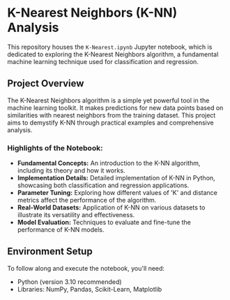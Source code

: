 
# K-Nearest Neighbors (K-NN) Analysis 

This repository houses the `K-Nearest.ipynb` Jupyter notebook, which is dedicated to exploring the K-Nearest Neighbors algorithm, a fundamental machine learning technique used for classification and regression.

## Project Overview

The K-Nearest Neighbors algorithm is a simple yet powerful tool in the machine learning toolkit. It makes predictions for new data points based on similarities with nearest neighbors from the training dataset. This project aims to demystify K-NN through practical examples and comprehensive analysis.

### Highlights of the Notebook:

- **Fundamental Concepts:** An introduction to the K-NN algorithm, including its theory and how it works.
- **Implementation Details:** Detailed implementation of K-NN in Python, showcasing both classification and regression applications.
- **Parameter Tuning:** Exploring how different values of 'K' and distance metrics affect the performance of the algorithm.
- **Real-World Datasets:** Application of K-NN on various datasets to illustrate its versatility and effectiveness.
- **Model Evaluation:** Techniques to evaluate and fine-tune the performance of K-NN models.

## Environment Setup

To follow along and execute the notebook, you'll need:
- Python (version 3.10 recommended)
- Libraries: NumPy, Pandas, Scikit-Learn, Matplotlib
